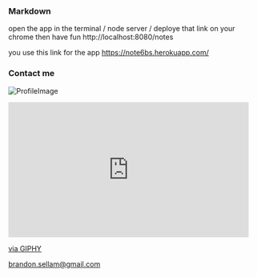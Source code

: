 
### Markdown

open  the app in the terminal /
node server
/ deploye that link on your chrome then have fun 
http://localhost:8080/notes

you use this link for the app
https://note6bs.herokuapp.com/

### Contact me 



![ProfileImage](https://media.giphy.com/media/SXgbKiEY7lHrr3vvz8/giphy.gif)
<iframe src="https://giphy.com/embed/jSKbVTyuwGEl866mfD" width="480" height="270" frameBorder="0" class="giphy-embed" allowFullScreen></iframe><p><a href="https://giphy.com/gifs/jSKbVTyuwGEl866mfD">via GIPHY</a></p>

brandon.sellam@gmail.com


